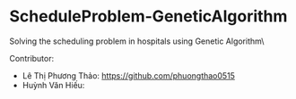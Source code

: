 # ScheduleProblem-GeneticAlgorithm
Solving the scheduling problem in hospitals using Genetic Algorithm\\

Contributor:
+ Lê Thị Phương Thảo: https://github.com/phuongthao0515
+ Huỳnh Văn Hiếu: 
